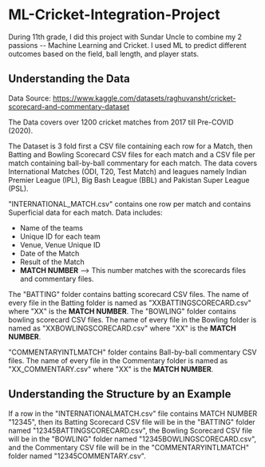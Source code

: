 # ML-Cricket-Integration-Project
During 11th grade, I did this project with Sundar Uncle to combine my 2 passions -- Machine Learning and Cricket. I used ML to predict different outcomes based on the field, ball length, and player stats.

## Understanding the Data

Data Source: https://www.kaggle.com/datasets/raghuvansht/cricket-scorecard-and-commentary-dataset

The Data covers over 1200 cricket matches from 2017 till Pre-COVID (2020).

The Dataset is 3 fold first a CSV file containing each row for a Match, then Batting and Bowling Scorecard CSV files for each match and a CSV file per match containing ball-by-ball commentary for each match.
The data covers International Matches (ODI, T20, Test Match) and leagues namely Indian Premier League (IPL), Big Bash League (BBL) and Pakistan Super League (PSL).

"INTERNATIONAL_MATCH.csv" contains one row per match and contains Superficial data for each match. Data includes:
- Name of the teams
- Unique ID for each team
- Venue, Venue Unique ID
- Date of the Match
- Result of the Match 
- <b>MATCH NUMBER</b> --> This number matches with the scorecards files and commentary files.

The "BATTING" folder contains batting scorecard CSV files. The name of every file in the Batting folder is named as "XXBATTINGSCORECARD.csv" where "XX" is the <b>MATCH NUMBER</b>.
The "BOWLING" folder contains bowling scorecard CSV files. The name of every file in the Bowling folder is named as "XXBOWLINGSCORECARD.csv" where "XX" is the <b>MATCH NUMBER</b>.

"COMMENTARYINTLMATCH" folder contains Ball-by-ball commentary CSV files. The name of every file in the Commentary folder is named as "XX_COMMENTARY.csv" where "XX" is the <b>MATCH NUMBER</b>.

## Understanding the Structure by an Example
If a row in the "INTERNATIONALMATCH.csv" file contains MATCH NUMBER "12345", then its Batting Scorecard CSV file will be in the "BATTING" folder named "12345BATTINGSCORECARD.csv", the Bowling Scorecard CSV file will be in the "BOWLING" folder named "12345BOWLINGSCORECARD.csv", and the Commentary CSV file will be in the "COMMENTARYINTLMATCH" folder named "12345COMMENTARY.csv".
